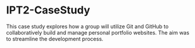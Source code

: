 # IPT2-CaseStudy
This case study explores how a group will utilize Git and GitHub to collaboratively build and manage personal portfolio websites. The aim was to streamline the development process.
